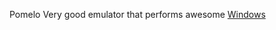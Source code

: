 Pomelo
Very good emulator that performs awesome
<a class="mantine-focus-auto mantine-active m_77c9d27d mantine-Button-root m_87cf2631 mantine-UnstyledButton-root" data-variant="filled" href="/releases/sudachi-windows-v1.0.4.7z" style="--button-radius: var(--mantine-radius-xl); --button-bg: var(--mantine-color-violet-filled); --button-hover: var(--mantine-color-violet-filled-hover); --button-color: var(--mantine-color-white); --button-bd: calc(0.0625rem * var(--mantine-scale)) solid transparent;"><span class="m_80f1301b mantine-Button-inner"><span class="m_811560b9 mantine-Button-label">Windows</span></span></a>
